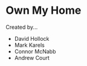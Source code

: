 <h1> Own My Home </h1>
<p> Created by...</p>
<ul>
  <li>David Hollock</li>
  <li>Mark Karels</li>
  <li>Connor McNabb</li>
  <li>Andrew Court</li>
</ul>
